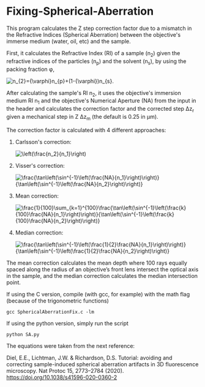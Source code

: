 # Fixing-Spherical-Aberration
This program calculates the Z step correction factor due to a mismatch in the Refractive Indices (Spherical Aberration) between the objective's immerse medium (water, oil, etc) and the sample.

First, it calculates the Refractive Index (RI) of a sample (n<sub>2</sub>) given the refractive indices of the particles (n<sub>p</sub>) and the solvent (n<sub>s</sub>), by using the packing fraction &phi;,

![n_{2}={\varphi}n_{p}+(1-{\varphi})n_{s}](https://latex.codecogs.com/svg.latex?&space;n_{2}={\varphi}n_{p}+(1-{\varphi})n_{s}).

After calculating the sample's RI n<sub>2</sub>, it uses the objective's immersion medium RI n<sub>1</sub> and the objective's Numerical Aperture (NA) from the input in the header and calculates the correction factor and the corrected step &Delta;z<sub>r</sub> given a mechanical step in Z &Delta;z<sub>m</sub> (the default is 0.25 in &mu;m).

The correction factor is calculated with 4 different approaches:

1) Carlsson's correction:

    ![\left(\frac{n_2}{n_1}\right)](https://latex.codecogs.com/svg.latex?&space;\left(\frac{n_2}{n_1}\right))

2) Visser's correction:

    ![\frac{\tan\left(\sin^{-1}\left(\frac{NA}{n_1}\right)\right)}{\tan\left(\sin^{-1}\left(\frac{NA}{n_2}\right)\right)}](https://latex.codecogs.com/svg.latex?&space;\frac{\tan\left(\sin^{-1}\left(\frac{NA}{n_1}\right)\right)}{\tan\left(\sin^{-1}\left(\frac{NA}{n_2}\right)\right)})

3) Mean correction:

    ![\frac{1}{100}\sum_{k=1}^{100}\frac{\tan\left(\sin^{-1}\left(\frac{k}{100}\frac{NA}{n_1}\right)\right)}{\tan\left(\sin^{-1}\left(\frac{k}{100}\frac{NA}{n_2}\right)\right)}](https://latex.codecogs.com/svg.latex?&space;\frac{1}{100}\sum_{k=1}^{100}\frac{\tan\left(\sin^{-1}\left(\frac{k}{100}\frac{NA}{n_1}\right)\right)}{\tan\left(\sin^{-1}\left(\frac{k}{100}\frac{NA}{n_2}\right)\right)})

4) Median correction:

    ![\frac{\tan\left(\sin^{-1}\left(\frac{1}{2}\frac{NA}{n_1}\right)\right)}{\tan\left(\sin^{-1}\left(\frac{1}{2}\frac{NA}{n_2}\right)\right)}](https://latex.codecogs.com/svg.latex?&space;\frac{\tan\left(\sin^{-1}\left(\frac{1}{2}\frac{NA}{n_1}\right)\right)}{\tan\left(\sin^{-1}\left(\frac{1}{2}\frac{NA}{n_2}\right)\right)})

The mean correction calculates the mean depth where 100 rays equally spaced along the radius of an objective’s front lens intersect the optical axis in the sample, and the median correction calculates the median intersection point.

If using the C version, compile (with gcc, for example) with the math flag (because of the trigonometric functions)

`
gcc SphericalAberrationFix.c -lm
`

If using the python version, simply run the script

`
python SA.py
`

The equations were taken from the next reference:

Diel, E.E., Lichtman, J.W. & Richardson, D.S. Tutorial: avoiding and correcting sample-induced spherical aberration artifacts in 3D fluorescence microscopy. Nat Protoc 15, 2773–2784 (2020).
https://doi.org/10.1038/s41596-020-0360-2
